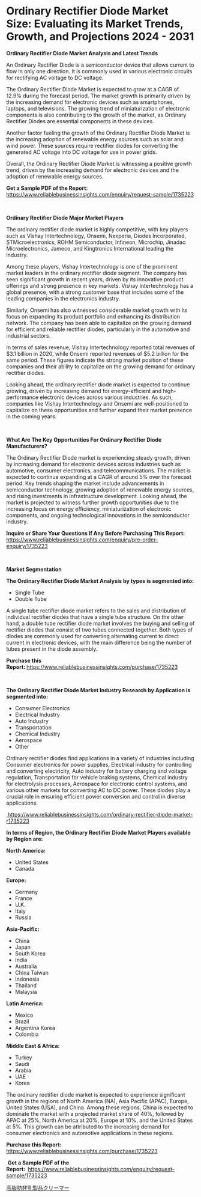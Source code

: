 <p><h1>Ordinary Rectifier Diode Market Size: Evaluating its Market Trends, Growth, and Projections 2024 - 2031</h1></p><p><strong>Ordinary Rectifier Diode Market Analysis and Latest Trends</strong></p>
<p><p>An Ordinary Rectifier Diode is a semiconductor device that allows current to flow in only one direction. It is commonly used in various electronic circuits for rectifying AC voltage to DC voltage.</p><p>The Ordinary Rectifier Diode Market is expected to grow at a CAGR of 12.9% during the forecast period. The market growth is primarily driven by the increasing demand for electronic devices such as smartphones, laptops, and televisions. The growing trend of miniaturization of electronic components is also contributing to the growth of the market, as Ordinary Rectifier Diodes are essential components in these devices.</p><p>Another factor fueling the growth of the Ordinary Rectifier Diode Market is the increasing adoption of renewable energy sources such as solar and wind power. These sources require rectifier diodes for converting the generated AC voltage into DC voltage for use in power grids.</p><p>Overall, the Ordinary Rectifier Diode Market is witnessing a positive growth trend, driven by the increasing demand for electronic devices and the adoption of renewable energy sources.</p></p>
<p><strong>Get a Sample PDF of the Report:&nbsp;</strong> <a href="https://www.reliablebusinessinsights.com/enquiry/request-sample/1735223">https://www.reliablebusinessinsights.com/enquiry/request-sample/1735223</a></p>
<p>&nbsp;</p>
<p><strong>Ordinary Rectifier Diode Major Market Players</strong></p>
<p><p>The ordinary rectifier diode market is highly competitive, with key players such as Vishay Intertechnology, Onsemi, Nexperia, Diodes Incorporated, STMicroelectronics, ROHM Semiconductor, Infineon, Microchip, Jinadao Microelectronics, Jameco, and Kingtronics International leading the industry. </p><p>Among these players, Vishay Intertechnology is one of the prominent market leaders in the ordinary rectifier diode segment. The company has seen significant growth in recent years, driven by its innovative product offerings and strong presence in key markets. Vishay Intertechnology has a global presence, with a strong customer base that includes some of the leading companies in the electronics industry. </p><p>Similarly, Onsemi has also witnessed considerable market growth with its focus on expanding its product portfolio and enhancing its distribution network. The company has been able to capitalize on the growing demand for efficient and reliable rectifier diodes, particularly in the automotive and industrial sectors.</p><p>In terms of sales revenue, Vishay Intertechnology reported total revenues of $3.1 billion in 2020, while Onsemi reported revenues of $5.2 billion for the same period. These figures indicate the strong market position of these companies and their ability to capitalize on the growing demand for ordinary rectifier diodes.</p><p>Looking ahead, the ordinary rectifier diode market is expected to continue growing, driven by increasing demand for energy-efficient and high-performance electronic devices across various industries. As such, companies like Vishay Intertechnology and Onsemi are well-positioned to capitalize on these opportunities and further expand their market presence in the coming years.</p></p>
<p>&nbsp;</p>
<p><strong>What Are The Key Opportunities For Ordinary Rectifier Diode Manufacturers?</strong></p>
<p><p>The Ordinary Rectifier Diode market is experiencing steady growth, driven by increasing demand for electronic devices across industries such as automotive, consumer electronics, and telecommunications. The market is expected to continue expanding at a CAGR of around 5% over the forecast period. Key trends shaping the market include advancements in semiconductor technology, growing adoption of renewable energy sources, and rising investments in infrastructure development. Looking ahead, the market is projected to witness further growth opportunities due to the increasing focus on energy efficiency, miniaturization of electronic components, and ongoing technological innovations in the semiconductor industry.</p></p>
<p><strong>Inquire or Share Your Questions If Any Before Purchasing This Report:</strong> <a href="https://www.reliablebusinessinsights.com/enquiry/pre-order-enquiry/1735223">https://www.reliablebusinessinsights.com/enquiry/pre-order-enquiry/1735223</a></p>
<p>&nbsp;</p>
<p><strong>Market Segmentation</strong></p>
<p><strong>The Ordinary Rectifier Diode Market Analysis by types is segmented into:</strong></p>
<p><ul><li>Single Tube</li><li>Double Tube</li></ul></p>
<p><p>A single tube rectifier diode market refers to the sales and distribution of individual rectifier diodes that have a single tube structure. On the other hand, a double tube rectifier diode market involves the buying and selling of rectifier diodes that consist of two tubes connected together. Both types of diodes are commonly used for converting alternating current to direct current in electronic devices, with the main difference being the number of tubes present in the diode assembly.</p></p>
<p><strong>Purchase this Report:&nbsp;</strong><a href="https://www.reliablebusinessinsights.com/purchase/1735223">https://www.reliablebusinessinsights.com/purchase/1735223</a></p>
<p>&nbsp;</p>
<p><strong>The Ordinary Rectifier Diode Market Industry Research by Application is segmented into:</strong></p>
<p><ul><li>Consumer Electronics</li><li>Electrical Industry</li><li>Auto Industry</li><li>Transportation</li><li>Chemical Industry</li><li>Aerospace</li><li>Other</li></ul></p>
<p><p>Ordinary rectifier diodes find applications in a variety of industries including Consumer electronics for power supplies, Electrical industry for controlling and converting electricity, Auto industry for battery charging and voltage regulation, Transportation for vehicle braking systems, Chemical industry for electrolysis processes, Aerospace for electronic control systems, and various other markets for converting AC to DC power. These diodes play a crucial role in ensuring efficient power conversion and control in diverse applications.</p></p>
<p><a href="https://www.reliablebusinessinsights.com/ordinary-rectifier-diode-market-r1735223">&nbsp;https://www.reliablebusinessinsights.com/ordinary-rectifier-diode-market-r1735223</a></p>
<p><strong>In terms of Region, the Ordinary Rectifier Diode Market Players available by Region are:</strong></p>
<p>
    <p> <strong> North America: </strong>
        <ul>
            <li>United States</li>
            <li>Canada</li>
        </ul>
        </p> 
    <p> <strong> Europe: </strong>
        <ul>
            <li>Germany</li>
            <li>France</li>
            <li>U.K.</li>
            <li>Italy</li>
            <li>Russia</li>
        </ul>
        </p> 
    <p> <strong> Asia-Pacific: </strong>
        <ul>
            <li>China</li>
            <li>Japan</li>
            <li>South Korea</li>
            <li>India</li>
            <li>Australia</li>
            <li>China Taiwan</li>
            <li>Indonesia</li>
            <li>Thailand</li>
            <li>Malaysia</li>
        </ul>
        </p> 
    <p> <strong> Latin America: </strong>
        <ul>
            <li>Mexico</li>
            <li>Brazil</li>
            <li>Argentina Korea</li>
            <li>Colombia</li>
        </ul>
        </p> 
    <p> <strong> Middle East & Africa: </strong>
        <ul>
            <li>Turkey</li>
            <li>Saudi</li>
            <li>Arabia</li>
            <li>UAE</li>
            <li>Korea</li>
        </ul>
    </p>
    </p>
<p><p>The ordinary rectifier diode market is expected to experience significant growth in the regions of North America (NA), Asia Pacific (APAC), Europe, United States (USA), and China. Among these regions, China is expected to dominate the market with a projected market share of 40%, followed by APAC at 25%, North America at 20%, Europe at 10%, and the United States at 5%. This growth can be attributed to the increasing demand for consumer electronics and automotive applications in these regions.</p></p>
<p><strong>Purchase this Report: </strong><a href="https://www.reliablebusinessinsights.com/purchase/1735223">https://www.reliablebusinessinsights.com/purchase/1735223</a></p>
<p>&nbsp;<strong>Get a Sample PDF of the Report:&nbsp;&nbsp;</strong><a href="https://www.reliablebusinessinsights.com/enquiry/request-sample/1735223">https://www.reliablebusinessinsights.com/enquiry/request-sample/1735223</a></p>
<p><strong></strong></p>
<p><p><a href="https://github.com/AylinBeier/Market-Research-Report-List-1/blob/main/2374941104662.md">高脂肪非乳製品クリーマー</a></p></p>
